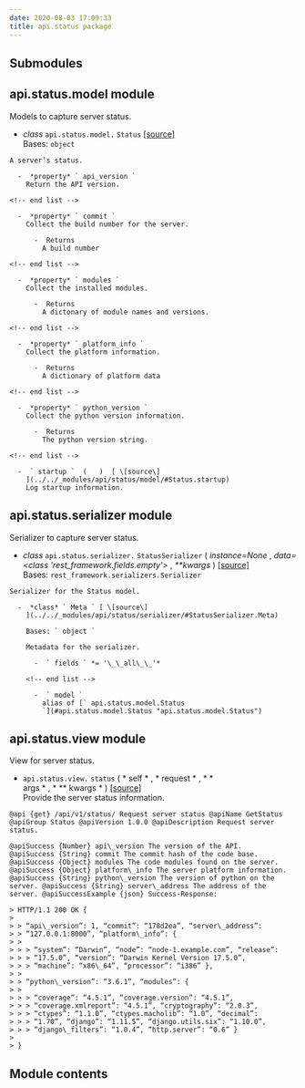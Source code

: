 ```yaml
---
date: 2020-08-03 17:09:33
title: api.status package
---
```


## Submodules

## api.status.model module

Models to capture server status.

  -  *class* ` api.status.model. ` ` Status ` [ \[source\]
    ](../../_modules/api/status/model/#Status)   
    Bases: ` object `
    
    A server’s status.
    
      -  *property* ` api_version `   
        Return the API version.
    
    <!-- end list -->
    
      -  *property* ` commit `   
        Collect the build number for the server.
        
          -  Returns   
            A build number
    
    <!-- end list -->
    
      -  *property* ` modules `   
        Collect the installed modules.
        
          -  Returns   
            A dictonary of module names and versions.
    
    <!-- end list -->
    
      -  *property* ` platform_info `   
        Collect the platform information.
        
          -  Returns   
            A dictionary of platform data
    
    <!-- end list -->
    
      -  *property* ` python_version `   
        Collect the python version information.
        
          -  Returns   
            The python version string.
    
    <!-- end list -->
    
      -  ` startup `  (   )  [ \[source\]
        ](../../_modules/api/status/model/#Status.startup)   
        Log startup information.

## api.status.serializer module

Serializer to capture server status.

  -  *class* ` api.status.serializer. ` ` StatusSerializer `  ( 
    *instance=None* , *data=\<class 'rest\_framework.fields.empty'\>* ,
    *\*\*kwargs*  )  [ \[source\]
    ](../../_modules/api/status/serializer/#StatusSerializer)   
    Bases: ` rest_framework.serializers.Serializer `
    
    Serializer for the Status model.
    
      -  *class* ` Meta ` [ \[source\]
        ](../../_modules/api/status/serializer/#StatusSerializer.Meta)
          
        Bases: ` object `
        
        Metadata for the serializer.
        
          -  ` fields ` *= '\_\_all\_\_'* 
        
        <!-- end list -->
        
          -  ` model `   
            alias of [` api.status.model.Status
            `](#api.status.model.Status "api.status.model.Status")

## api.status.view module

View for server status.

  -  ` api.status.view. ` ` status `  (  * self * , * request * , * \*  
    args * , * \*\*   kwargs *  )  [ \[source\]
    ](../../_modules/api/status/view/#status)   
    Provide the server status information.
    
    @api {get} /api/v1/status/ Request server status @apiName GetStatus
    @apiGroup Status @apiVersion 1.0.0 @apiDescription Request server
    status.
    
    @apiSuccess {Number} api\_version The version of the API.
    @apiSuccess {String} commit The commit hash of the code base.
    @apiSuccess {Object} modules The code modules found on the server.
    @apiSuccess {Object} platform\_info The server platform information.
    @apiSuccess {String} python\_version The version of python on the
    server. @apiSuccess {String} server\_address The address of the
    server. @apiSuccessExample {json} Success-Response:
    
    > HTTP/1.1 200 OK {
    > 
    > > “api\_version”: 1, “commit”: “178d2ea”, “server\_address”:
    > > “127.0.0.1:8000”, “platform\_info”: {
    > > 
    > > > “system”: “Darwin”, “node”: “node-1.example.com”, “release”:
    > > > “17.5.0”, “version”: “Darwin Kernel Version 17.5.0”,
    > > > “machine”: “x86\_64”, “processor”: “i386” },
    > > 
    > > “python\_version”: “3.6.1”, “modules”: {
    > > 
    > > > “coverage”: “4.5.1”, “coverage.version”: “4.5.1”,
    > > > “coverage.xmlreport”: “4.5.1”, “cryptography”: “2.0.3”,
    > > > “ctypes”: “1.1.0”, “ctypes.macholib”: “1.0”, “decimal”:
    > > > “1.70”, “django”: “1.11.5”, “django.utils.six”: “1.10.0”,
    > > > “django\_filters”: “1.0.4”, “http.server”: “0.6” }
    > 
    > }

## Module contents